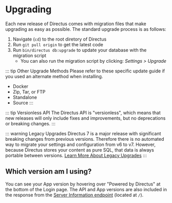 # Upgrading

Each new release of Directus comes with migration files that make upgrading as easy as possible. The standard upgrade process is as follows:

1. Navigate (`cd`) to the root diretory of Directus
2. Run `git pull origin` to get the latest code
3. Run `bin/directus db:upgrade` to update your database with the migration script
    * You can also run the migration script by clicking: _Settings > Upgrade_

::: tip Other Upgrade Methods
Please refer to these specific update guide if you used an alternate method when installing.
* Docker
* Zip, Tar, or FTP
* Standalone
* Source
:::

::: tip Versionless API
The Directus API is "versionless", which means that new releases will only include fixes and improvements, but no deprecations or breaking changes.
:::

::: warning Legacy Upgrades
Directus 7 is a major release with significant breaking changes from previous versions. Therefore there is no automated way to migrate your settings and configuration from v6 to v7. However, because Directus stores your content as pure SQL, that data is always portable between versions. [Learn More About Legacy Upgrades](/advanced/legacy-upgrades.md)
:::

## Which version am I using?

You can see your App version by hovering over "Powered by Directus" at the bottom of the Login page. The API and App versions are also included in the response from the [Server Information endpoint](/api/reference#information) (located at `/`).
